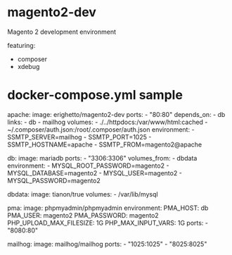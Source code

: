 # magento2-dev
Magento 2 development environment

featuring:
* composer
* xdebug

# docker-compose.yml sample

  apache:
    image: erighetto/magento2-dev
    ports:
      - "80:80"
    depends_on:
      - db
    links:
      - db
      - mailhog
    volumes:
      - ./../httpdocs:/var/www/html:cached
      - ~/.composer/auth.json:/root/.composer/auth.json
    environment:
      - SSMTP_SERVER=mailhog
      - SSMTP_PORT=1025
      - SSMTP_HOSTNAME=apache
      - SSMTP_FROM=magento2@apache 

  db:
    image: mariadb
    ports:
      - "3306:3306"
    volumes_from:
      - dbdata
    environment:
      - MYSQL_ROOT_PASSWORD=magento2
      - MYSQL_DATABASE=magento2
      - MYSQL_USER=magento2
      - MYSQL_PASSWORD=magento2

  dbdata:
    image: tianon/true
    volumes:
      - /var/lib/mysql

  pma:
    image: phpmyadmin/phpmyadmin
    environment:
      PMA_HOST: db
      PMA_USER: magento2
      PMA_PASSWORD: magento2
      PHP_UPLOAD_MAX_FILESIZE: 1G
      PHP_MAX_INPUT_VARS: 1G
    ports:
      - "8080:80"

  mailhog:
    image: mailhog/mailhog
    ports:
      - "1025:1025"
      - "8025:8025"